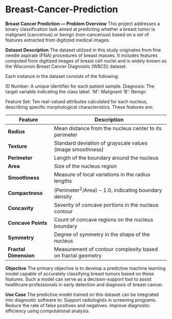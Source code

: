 # Breast-Cancer-Prediction
**Breast Cancer Prediction — Problem Overview**
This project addresses a binary classification task aimed at predicting whether a breast tumor is malignant (cancerous) or benign (non-cancerous) based on a set of features extracted from digitized medical images.

**Dataset Description**
The dataset utilized in this study originates from fine needle aspirate (FNA) procedures of breast masses. It includes features computed from digitized images of breast cell nuclei and is widely known as the Wisconsin Breast Cancer Diagnostic (WBCD) dataset.

Each instance in the dataset consists of the following:

ID Number: A unique identifier for each patient sample.
Diagnosis: The target variable indicating the class label:
'M': Malignant
'B': Benign

Feature Set: Ten real-valued attributes calculated for each nucleus, describing specific morphological characteristics. These features are:

| Feature               | Description                                                             |
| --------------------- | ----------------------------------------------------------------------- |
| **Radius**            | Mean distance from the nucleus center to its perimeter                  |
| **Texture**           | Standard deviation of grayscale values (image smoothness)               |
| **Perimeter**         | Length of the boundary around the nucleus                               |
| **Area**              | Size of the nucleus region                                              |
| **Smoothness**        | Measure of local variations in the radius lengths                       |
| **Compactness**       | $(\text{Perimeter}^2 / \text{Area}) - 1.0$, indicating boundary density |
| **Concavity**         | Severity of concave portions in the nucleus contour                     |
| **Concave Points**    | Count of concave regions on the nucleus boundary                        |
| **Symmetry**          | Degree of symmetry in the shape of the nucleus                          |
| **Fractal Dimension** | Measurement of contour complexity based on fractal geometry             |


**Objective**
The primary objective is to develop a predictive machine learning model capable of accurately classifying breast tumors based on these features. Such a model can serve as a decision-support tool to assist healthcare professionals in early detection and diagnosis of breast cancer.

**Use Case**
The predictive model trained on this dataset can be integrated into diagnostic software to:
Support radiologists in screening programs.
Reduce the rate of false positives and negatives.
Improve diagnostic efficiency using computational analysis.
